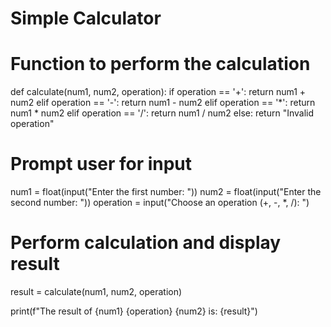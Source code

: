 # Simple Calculator


# Function to perform the calculation
def calculate(num1, num2, operation):
    if operation == '+':
        return num1 + num2
    elif operation == '-':
        return num1 - num2
    elif operation == '*':
        return num1 * num2
    elif operation == '/':
        return num1 / num2
    else:
        return "Invalid operation"


# Prompt user for input
num1 = float(input("Enter the first number: "))
num2 = float(input("Enter the second number: "))
operation = input("Choose an operation (+, -, *, /): ")

# Perform calculation and display result
result = calculate(num1, num2, operation)

print(f"The result of {num1} {operation} {num2} is: {result}")
